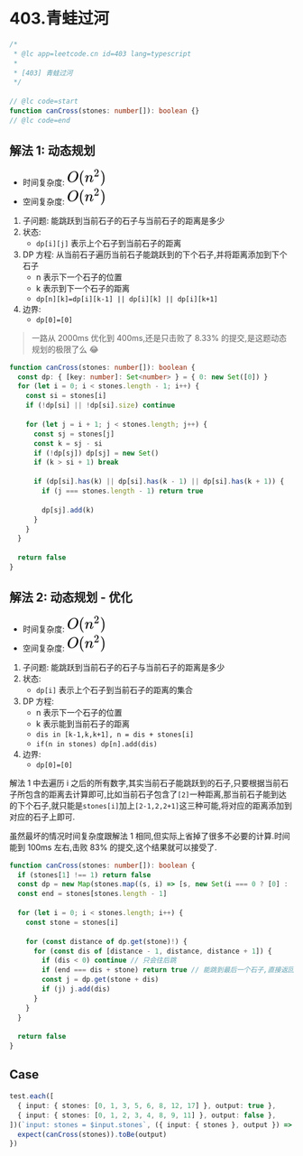 # 403.青蛙过河

```ts
/*
 * @lc app=leetcode.cn id=403 lang=typescript
 *
 * [403] 青蛙过河
 */

// @lc code=start
function canCross(stones: number[]): boolean {}
// @lc code=end
```

## 解法 1: 动态规划

- 时间复杂度: <!-- $O(n^2)$ --> <img style="transform: translateY(0.1em); background: white;" src="./svg/o-n-power-2.svg" alt="O(n^2)">
- 空间复杂度: <!-- $O(n^2)$ --> <img style="transform: translateY(0.1em); background: white;" src="./svg/o-n-power-2.svg" alt="O(n^2)">

1. 子问题: 能跳跃到当前石子的石子与当前石子的距离是多少
2. 状态:
   - `dp[i][j]` 表示上个石子到当前石子的距离
3. DP 方程: 从当前石子遍历当前石子能跳跃到的下个石子,并将距离添加到下个石子
   - n 表示下一个石子的位置
   - k 表示到下一个石子的距离
   - `dp[n][k]=dp[i][k-1] || dp[i][k] || dp[i][k+1]`
4. 边界:
   - `dp[0]=[0]`

> 一路从 2000ms 优化到 400ms,还是只击败了 8.33% 的提交,是这题动态规划的极限了么 😂

```ts
function canCross(stones: number[]): boolean {
  const dp: { [key: number]: Set<number> } = { 0: new Set([0]) }
  for (let i = 0; i < stones.length - 1; i++) {
    const si = stones[i]
    if (!dp[si] || !dp[si].size) continue

    for (let j = i + 1; j < stones.length; j++) {
      const sj = stones[j]
      const k = sj - si
      if (!dp[sj]) dp[sj] = new Set()
      if (k > si + 1) break

      if (dp[si].has(k) || dp[si].has(k - 1) || dp[si].has(k + 1)) {
        if (j === stones.length - 1) return true

        dp[sj].add(k)
      }
    }
  }

  return false
}
```

## 解法 2: 动态规划 - 优化

- 时间复杂度: <!-- $O(n^2)$ --> <img style="transform: translateY(0.1em); background: white;" src="./svg/o-n-power-2.svg" alt="O(n^2)">
- 空间复杂度: <!-- $O(n^2)$ --> <img style="transform: translateY(0.1em); background: white;" src="./svg/o-n-power-2.svg" alt="O(n^2)">

1. 子问题: 能跳跃到当前石子的石子与当前石子的距离是多少
2. 状态:
   - `dp[i]` 表示上个石子到当前石子的距离的集合
3. DP 方程:
   - n 表示下一个石子的位置
   - k 表示能到当前石子的距离
   - `dis in [k-1,k,k+1], n = dis + stones[i]`
   - `if(n in stones) dp[n].add(dis)`
4. 边界:
   - `dp[0]=[0]`

解法 1 中去遍历 i 之后的所有数字,其实当前石子能跳跃到的石子,只要根据当前石子所包含的距离去计算即可,比如当前石子包含了`[2]`一种距离,那当前石子能到达的下个石子,就只能是`stones[i]`加上`[2-1,2,2+1]`这三种可能,将对应的距离添加到对应的石子上即可.

虽然最坏的情况时间复杂度跟解法 1 相同,但实际上省掉了很多不必要的计算.时间能到 100ms 左右,击败 83% 的提交,这个结果就可以接受了.

```ts
function canCross(stones: number[]): boolean {
  if (stones[1] !== 1) return false
  const dp = new Map(stones.map((s, i) => [s, new Set(i === 0 ? [0] : [])]))
  const end = stones[stones.length - 1]

  for (let i = 0; i < stones.length; i++) {
    const stone = stones[i]

    for (const distance of dp.get(stone)!) {
      for (const dis of [distance - 1, distance, distance + 1]) {
        if (dis < 0) continue // 只会往后跳
        if (end === dis + stone) return true // 能跳到最后一个石子,直接返回 true
        const j = dp.get(stone + dis)
        if (j) j.add(dis)
      }
    }
  }

  return false
}
```

## Case

```ts
test.each([
  { input: { stones: [0, 1, 3, 5, 6, 8, 12, 17] }, output: true },
  { input: { stones: [0, 1, 2, 3, 4, 8, 9, 11] }, output: false },
])(`input: stones = $input.stones`, ({ input: { stones }, output }) => {
  expect(canCross(stones)).toBe(output)
})
```
